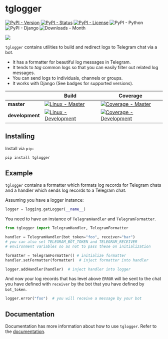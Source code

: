 # tglogger

[![PyPI - Version][version_badge_url]][pypi_url]
[![PyPI - Status][status_badge_url]][pypi_url]
[![PyPI - License][license_badge_url]](LICENSE.txt)
![PyPI - Python][python_badge_url]
![PyPI - Django][django_badge_url]
![Downloads - Month][dlmonth_badge_url]

![](resources/recording.gif)

`tglogger` contains utilities to build and redirect logs to Telegram chat via a bot.

 - It has a formatter for beautiful log messages in Telegram.
 - It tends to *tag* common logs so that you can easily filter out related log messages.
 - You can send logs to individuals, channels or groups.
 - It works with Django (See badges for supported versions).

<!-- Meta Links Start -->

[version_badge_url]: https://img.shields.io/pypi/v/tglogger?label=version&logoColor=white&style=flat-square
[status_badge_url]: https://img.shields.io/pypi/status/tglogger?style=flat-square
[license_badge_url]: https://img.shields.io/pypi/l/tglogger?style=flat-square
[python_badge_url]: https://img.shields.io/pypi/pyversions/tglogger?color=3572a2&label=%20&logo=python&logoColor=FECE3D&style=flat-square
[django_badge_url]: https://img.shields.io/pypi/djversions/tglogger?color=092e20&label=%20&logo=django&logoColor=white&style=flat-square
[dlmonth_badge_url]: https://img.shields.io/pypi/dm/tglogger?label=dl%2Fmonth&style=flat-square

[pypi_url]: https://pypi.org/project/tglogger/

<!-- Meta Links End -->

| | Build | Coverage |
|-|---|---|
| **master** | [![Linux - Master][linux_master_badge_url]][linux_master_url] | [![Coverage - Master][codecov_master_badge_url]][codecov_master_url] |
| **development** | [![Linux - Development][linux_development_badge_url]][linux_development_url] | [![Coverage - Development][codecov_development_badge_url]][codecov_development_url] |

<!-- Build Links Start -->

[linux_development_badge_url]: https://img.shields.io/github/workflow/status/erayerdin/tglogger/testing/development?logo=linux&logoColor=white&style=flat-square
[linux_master_badge_url]: https://img.shields.io/github/workflow/status/erayerdin/tglogger/testing/master?logo=linux&logoColor=white&style=flat-square

[codecov_development_badge_url]: https://img.shields.io/codecov/c/gh/erayerdin/tglogger/development?style=flat-square
[codecov_master_badge_url]: https://img.shields.io/codecov/c/gh/erayerdin/tglogger/master?style=flat-square

[linux_development_url]: https://github.com/erayerdin/tglogger/actions?query=workflow%3A%22Build+and+Distribute%22+branch%3Adevelopment
[linux_master_url]: https://github.com/erayerdin/tglogger/actions?query=workflow%3A%22Build+and+Distribute%22+branch%3Amaster

[codecov_development_url]: https://codecov.io/gh/erayerdin/tglogger/branch/development
[codecov_master_url]: https://codecov.io/gh/erayerdin/tglogger/branch/master

<!-- Build Links End -->

## Installing

Install via `pip`:

```bash
pip install tglogger
```

## Example

`tglogger` contains a formatter which formats log records for Telegram chats and a handler which sends log records to a Telegram chat.

Assuming you have a logger instance:

```python
logger = logging.getLogger(__name__)
```

You need to have an instance of `TelegramHandler` and `TelegramFormatter`.

```python
from tglogger import TelegramHandler, TelegramFormatter

handler = TelegramHandler(bot_token="foo", receiver="bar")
# you can also set TELEGRAM_BOT_TOKEN and TELEGRAM_RECEIVER
# environment variables so as not to pass these on initialization

formatter = TelegramFormatter() # initialize formatter
handler.setFormatter(formatter)  # inject formatter into handler

logger.addHandler(handler)  # inject handler into logger
```

And now your log records that has level above `ERROR` will be sent to the chat you have defined with `receiver` by the bot that you have defined by `bot_token`.

```python
logger.error("foo")  # you will receive a message by your bot
```

## Documentation

Documentation has more information about how to use `tglogger`. Refer to the [documentation](https://tglogger.readthedocs.io/en/latest/).
